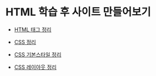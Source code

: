 # HTML 학습 후 사이트 만들어보기

- [HTML 태그 정리](https://github.com/moner050/KDC_Programing/tree/master/%EC%A0%95%EB%A6%AC/HTML%ED%83%9C%EA%B7%B8_%EC%A0%95%EB%A6%AC)

- [CSS 정리](https://github.com/moner050/KDC_Programing/tree/master/%EC%A0%95%EB%A6%AC/CSS%EC%A0%95%EB%A6%AC)

- [CSS 기본스타일 정리](https://github.com/moner050/KDC_Programing/tree/master/%EC%A0%95%EB%A6%AC/CSS%EA%B8%B0%EB%B3%B8%EC%8A%A4%ED%83%80%EC%9D%BC_%EC%A0%95%EB%A6%AC)

- [CSS 레이아웃 정리](https://github.com/moner050/KDC_Programing/tree/master/%EC%A0%95%EB%A6%AC/CSS%EB%A0%88%EC%9D%B4%EC%95%84%EC%9B%83_%EC%A0%95%EB%A6%AC)